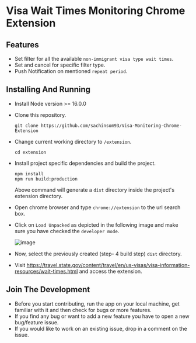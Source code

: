 # Visa Wait Times Monitoring Chrome Extension

## Features
- Set filter for all the available `non-immigrant visa type wait times`.
- Set and cancel for specific filter type.
- Push Notification on mentioned `repeat period`.

## Installing And Running
- Install Node version >= 16.0.0
  
- Clone this repository.
    ```
    git clone https://github.com/sachinsom93/Visa-Monitoring-Chrome-Extension
    ```

- Change current working directory to `/extension`.
    ```
    cd extension
    ```

- Install project specific dependencies and build the project.
    ```
    npm install
    npm run build:production
    ```
  Above command will generate a `dist` directory inside the project's extension directory.

- Open chrome browser and type `chrome://extension` to the url search box.

- Click on `Load Unpacked` as depicted in the following image and make sure you have checked the `developer mode`.

  ![image](https://user-images.githubusercontent.com/64790109/216249185-7f6aced8-9c9a-4a65-955c-e18b37de3469.png)

- Now, select the previously created (step- 4 build step) `dist` directory.

- Visit https://travel.state.gov/content/travel/en/us-visas/visa-information-resources/wait-times.html and access the extension.

## Join The Development
- Before you start contributing, run the app on your local machine, get familiar with it and then check for bugs or more features.
- If you find any bug or want to add a new feature you have to open a new bug/feature issue.
- If you would like to work on an existing issue, drop in a comment on the issue.
